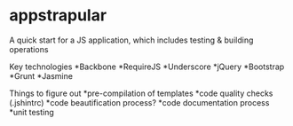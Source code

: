 appstrapular
============

A quick start for a JS application, which includes testing &amp; building operations


Key technologies
	*Backbone
	*RequireJS
	*Underscore
	*jQuery
	*Bootstrap
	*Grunt
	*Jasmine


Things to figure out
	*pre-compilation of templates
	*code quality checks (.jshintrc)
	*code beautification process?
	*code documentation process
	*unit testing